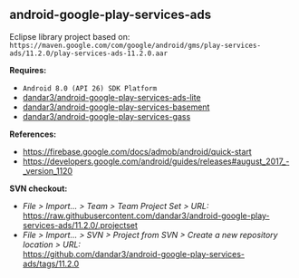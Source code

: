 ## android-google-play-services-ads

Eclipse library project based on:<br/>
`https://maven.google.com/com/google/android/gms/play-services-ads/11.2.0/play-services-ads-11.2.0.aar`

**Requires:**
- `Android 8.0 (API 26) SDK Platform`
- [dandar3/android-google-play-services-ads-lite](https://github.com/dandar3/android-google-play-services-ads-lite/tree/11.2.0)
- [dandar3/android-google-play-services-basement](https://github.com/dandar3/android-google-play-services-basement/tree/11.2.0)
- [dandar3/android-google-play-services-gass](https://github.com/dandar3/android-google-play-services-gass/tree/11.2.0)

**References:**
- https://firebase.google.com/docs/admob/android/quick-start
- https://developers.google.com/android/guides/releases#august_2017_-_version_1120

**SVN checkout:**
- _File > Import... > Team > Team Project Set > URL:_<br/>
  https://raw.githubusercontent.com/dandar3/android-google-play-services-ads/11.2.0/.projectset
- _File > Import... > SVN > Project from SVN > Create a new repository location > URL:_<br/> 
  https://github.com/dandar3/android-google-play-services-ads/tags/11.2.0